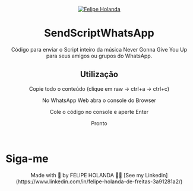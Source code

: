 <p align="center">
   <a href="https://www.linkedin.com/in/felipe-holanda-de-freitas-3a91281a2/">
      <img alt="Felipe Holanda" src="https://img.shields.io/badge/-Felipe Holanda-blue?style=flat&logo=Linkedin&logoColor=bluee" />
   </a>
</p>

<h1 align="center"> SendScriptWhatsApp</h1>

<p align="center">Código para enviar o Script inteiro da música Never Gonna Give You Up para seus amigos ou grupos do WhatsApp.</p>

<h2 align="center">Utilização</h2>

<p align="center">Copie todo o conteúdo (clique em raw -> ctrl+a -> ctrl+c)

<p align="center">No WhatsApp Web abra o console do Browser

<p align="center">Cole o código no console e aperte Enter

<p align="center">Pronto</p>

<br>

  <h1>Siga-me</h1>
  <p align="center">Made with 💜 by FELIPE HOLANDA 👋🏻 [See my Linkedin](https://www.linkedin.com/in/felipe-holanda-de-freitas-3a91281a2/)</p>
  
<br>
